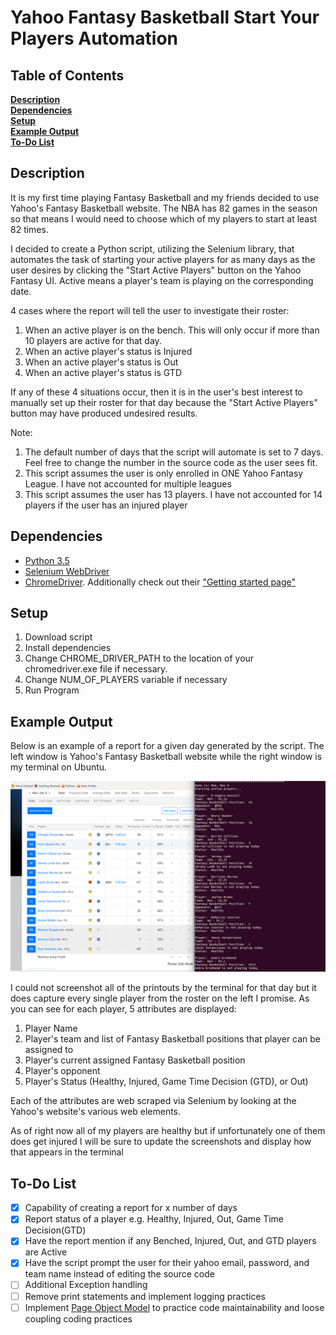 # Yahoo Fantasy Basketball Start Your Players Automation

## Table of Contents

**[Description](#description)**<br>
**[Dependencies](#dependencies)**<br>
**[Setup](#detup)**<br>
**[Example Output](#example-output)**<br>
**[To-Do List](#to-do-list)**<br>

## Description

It is my first time playing Fantasy Basketball and my friends decided to use Yahoo's Fantasy Basketball website. The NBA has 82 games in the season so that means I would need to choose which of my players to start at least 82 times. 

I decided to create a Python script, utilizing the Selenium library, that automates the task of starting your active players for as many days as the user desires by clicking the "Start Active Players" button on the Yahoo Fantasy UI. Active means a player's team is playing on the corresponding date.

4 cases where the report will tell the user to investigate their roster:
1. When an active player is on the bench. This will only occur if more than 10 players are active for that day.
2. When an active player's status is Injured
3. When an active player's status is Out
4. When an active player's status is GTD

If any of these 4 situations occur, then it is in the user's best interest to manually set up their roster for that day because the "Start Active Players" button may have produced undesired results.

Note:
1. The default number of days that the script will automate is set to 7 days. Feel free to change the number in the source code as the user sees fit.
2. This script assumes the user is only enrolled in ONE Yahoo Fantasy League. I have not accounted for multiple leagues
3. This script assumes the user has 13 players. I have not accounted for 14 players if the user has an injured player

## Dependencies
* [Python 3.5](https://www.python.org/downloads/release/python-350/)
* [Selenium WebDriver](http://www.seleniumhq.org/download/)
* [ChromeDriver](https://sites.google.com/a/chromium.org/chromedriver/downloads). Additionally check out their ["Getting started page"](https://sites.google.com/a/chromium.org/chromedriver/getting-started) 

## Setup
1. Download script
2. Install dependencies
3. Change CHROME_DRIVER_PATH to the location of your chromedriver.exe file if necessary.
4. Change NUM_OF_PLAYERS variable if necessary
5. Run Program

## Example Output

Below is an example of a report for a given day generated by the script. The left window is Yahoo's Fantasy Basketball website while the right window is my terminal on Ubuntu.

![alt text](/examples/report.png)

I could not screenshot all of the printouts by the terminal for that day but it does capture every single player from the roster on the left I promise. As you can see for each player, 5 attributes are displayed:
1. Player Name
2. Player's team and list of Fantasy Basketball positions that player can be assigned to 
3. Player's current assigned Fantasy Basketball position
4. Player's opponent
5. Player's Status (Healthy, Injured, Game Time Decision (GTD), or Out)

Each of the attributes are web scraped via Selenium by looking at the Yahoo's website's various web elements.

As of right now all of my players are healthy but if unfortunately one of them does get injured I will be sure to update the screenshots and display how that appears in the terminal

## To-Do List

- [x] Capability of creating a report for x number of days
- [x] Report status of a player e.g. Healthy, Injured, Out, Game Time Decision(GTD)
- [x] Have the report mention if any Benched, Injured, Out, and GTD players are Active
- [x] Have the script prompt the user for their yahoo email, password, and team name instead of editing the source code
- [ ] Additional Exception handling
- [ ] Remove print statements and implement logging practices
- [ ] Implement [Page Object Model](https://www.toptal.com/selenium/test-automation-in-selenium-using-page-object-model-and-page-factory) to practice code maintainability and loose coupling coding practices